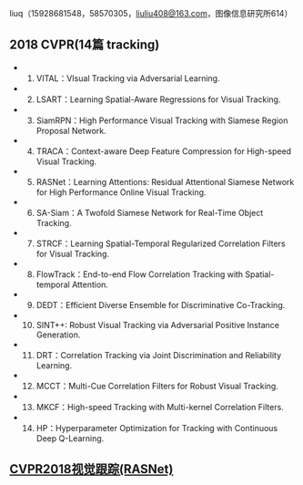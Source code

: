 liuq（15928681548，58570305，liuliu408@163.com，图像信息研究所614）  

## 2018 CVPR(14篇 tracking)
* 1.  VITAL：VIsual Tracking via Adversarial Learning.   
* 2.  LSART：Learning Spatial-Aware Regressions for Visual Tracking.   
* 3.  SiamRPN：High Performance Visual Tracking with Siamese Region Proposal Network.  
* 4.  TRACA：Context-aware Deep Feature Compression for High-speed Visual Tracking.   
* 5.  RASNet：Learning Attentions: Residual Attentional Siamese Network for High Performance Online Visual Tracking.     
* 6.  SA-Siam：A Twofold Siamese Network for Real-Time Object Tracking.  
* 7.  STRCF：Learning Spatial-Temporal Regularized Correlation Filters for Visual Tracking.  
* 8.  FlowTrack：End-to-end Flow Correlation Tracking with Spatial-temporal Attention.  
* 9.  DEDT：Efficient Diverse Ensemble for Discriminative Co-Tracking.   
* 10. SINT++: Robust Visual Tracking via Adversarial Positive Instance Generation.   
* 11. DRT：Correlation Tracking via Joint Discrimination and Reliability Learning.   
* 12. MCCT：Multi-Cue Correlation Filters for Robust Visual Tracking.   
* 13. MKCF：High-speed Tracking with Multi-kernel Correlation Filters.   
* 14. HP：Hyperparameter Optimization for Tracking with Continuous Deep Q-Learning.  


## [CVPR2018视觉跟踪(RASNet)](https://zhuanlan.zhihu.com/p/34222060)
